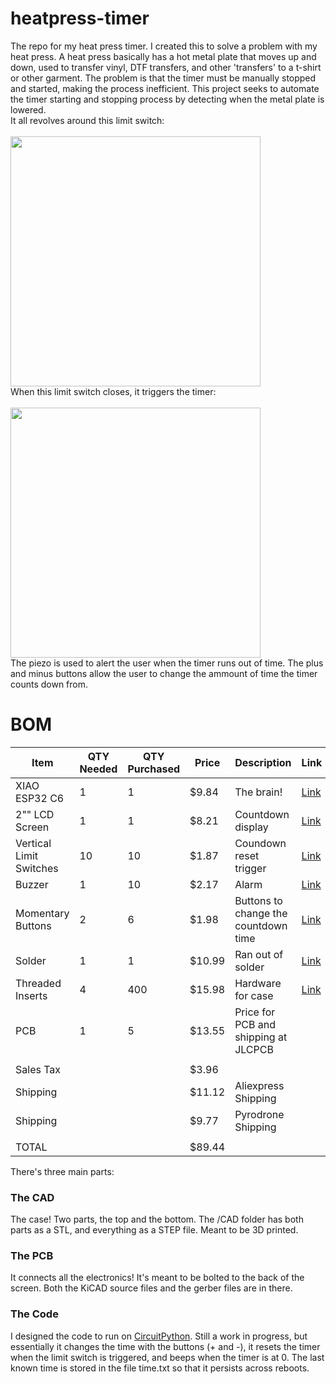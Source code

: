 # heatpress-timer
The repo for my heat press timer. I created this to solve a problem with my heat press. A heat press basically has a hot metal plate that moves up and down, used to transfer vinyl, DTF transfers, and other 'transfers' to a t-shirt or other garment. The problem is that the timer must be manually stopped and started, making the process inefficient. This project seeks to automate the timer starting and stopping process by detecting when the metal plate is lowered. <br>
It all revolves around this limit switch:
<br><br><img src="https://github.com/user-attachments/assets/cac63d9a-48a2-4de3-bed0-ec543ec16629" width=400><br>
When this limit switch closes, it triggers the timer:
<br><br><img src="https://github.com/user-attachments/assets/cf751a43-2cc2-424e-9d4f-442f466fb078" width=400><br>
The piezo is used to alert the user when the timer runs out of time. The plus and minus buttons allow the user to change the ammount of time the timer counts down from.
# BOM
| **Item**                | **QTY Needed** | **QTY Purchased** | **Price** | **Description**                      | **Link**                                                                                                                                                                                                                                                                                                                                                            |
|-------------------------|----------------|-------------------|-----------|--------------------------------------|---------------------------------------------------------------------------------------------------------------------------------------------------------------------------------------------------------------------------------------------------------------------------------------------------------------------------------------------------------------------|
| XIAO ESP32 C6           | 1              | 1                 | $9.84     | The brain!                           | [Link](https://www.aliexpress.us/item/3256807240718259.html?spm=a2g0o.cart.0.0.2c8a38daAsrGCE&mp=1&pdp_npi=5%40dis%21USD%21USD%2010.04%21USD%200.99%21%21USD%200.99%21%21%21%402101d9ee17486551522947928ebc0c%2112000040716079484%21ct%21US%216247076363%21%211%210&pdp_ext_f=%7B%22cart2PdpParams%22%3A%7B%22pdpBusinessMode%22%3A%22retail%22%7D%7D&gatewayAdapt=glo2usa) |
| 2"" LCD Screen          | 1              | 1                 | $8.21     | Countdown display                    | [Link](https://www.aliexpress.us/item/3256808536058388.html?spm=a2g0o.cart.0.0.2c8a38daAsrGCE&mp=1&pdp_npi=5%40dis%21USD%21USD%2011.90%21USD%208.21%21%21USD%208.21%21%21%21%402101d9ee17486551522947928ebc0c%2112000046393978386%21ct%21US%216247076363%21%211%210&gatewayAdapt=glo2usa)|
| Vertical Limit Switches | 10             | 10                | $1.87     | Coundown reset trigger               | [Link](https://www.aliexpress.us/item/3256805965729300.html?spm=a2g0o.cart.0.0.2c8a38daAsrGCE&mp=1&pdp_npi=5%40dis%21USD%21USD%201.99%21USD%201.87%21%21USD%201.87%21%21%21%402101d9ee17486552537122050ebc0c%2112000035998743801%21ct%21US%216247076363%21%211%210&gatewayAdapt=glo2usa)|
| Buzzer                  | 1              | 10                | $2.17     | Alarm                                | [Link](https://www.aliexpress.us/item/3256802480381355.html?spm=a2g0o.cart.0.0.2c8a38daAsrGCE&mp=1&pdp_npi=5%40dis%21USD%21USD%202.37%21USD%202.37%21%21USD%202.37%21%21%21%402101d9ee17486552537122050ebc0c%2112000042917979571%21ct%21US%216247076363%21%211%210&gatewayAdapt=glo2usa)|
| Momentary Buttons       | 2              | 6                 | $1.98     | Buttons to change the countdown time | [Link](https://www.aliexpress.us/item/3256804444014370.html)|
| Solder                  | 1              | 1                 | $10.99    | Ran out of solder                    | [Link](https://pyrodrone.com/products/tbs-solder-spool-100g)|
| Threaded Inserts        | 4              | 400               | $15.98    | Hardware for case                    | [Link](https://www.amazon.com/Ktehloy-Threaded-Assortment-Printing-Components/dp/B0CLKDPN65/ref=sr_1_1_sspa?sr=8-1-spons&sp_csd=d2lkZ2V0TmFtZT1zcF9hdGY)|
| PCB                     | 1              | 5                 | $13.55    | Price for PCB and shipping at JLCPCB |                  |
|                         |                |                   |           |                                      |                                                                                                                                                                                                                                                                                                                                                                     |
| Sales Tax               |                |                   | $3.96     |                                      |                                                                                                                                                                                                                                                                                                                                                                     |
| Shipping                |                |                   | $11.12    | Aliexpress Shipping                  |                                                                                                                                                                                                                                                                                                                                                                     |
| Shipping                |                |                   | $9.77     | Pyrodrone Shipping                   |                                                                                                                                                                                                                                                                                                                                                                     |
|                         |                |                   |           |                                      |                                                                                                                                                                                                                                                                                                                                                                     |
| TOTAL                   |                |                   | $89.44    |                                      |                                                                                                                                                                                                                                                                                                                                                                     |


There's three main parts:
### The CAD
The case! Two parts, the top and the bottom. The /CAD folder has both parts as a STL, and everything as a STEP file. Meant to be 3D printed.

### The PCB
It connects all the electronics! It's meant to be bolted to the back of the screen. Both the KiCAD source files and the gerber files are in there.

### The Code
I designed the code to run on [CircuitPython](https://circuitpython.org/board/seeed_xiao_esp32c6/). Still a work in progress, but essentially it changes the time with the buttons (+ and -), it resets the timer when the limit switch is triggered, and beeps when the timer is at 0. The last known time is stored in the file time.txt so that it persists across reboots.
